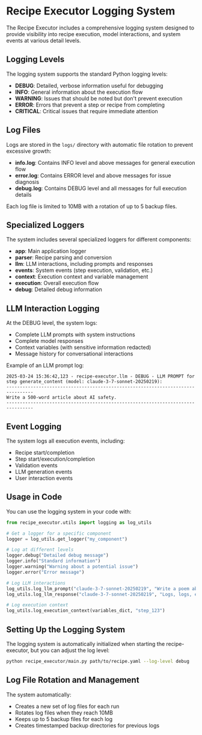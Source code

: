 # Recipe Executor Logging System

The Recipe Executor includes a comprehensive logging system designed to provide visibility into recipe execution, model interactions, and system events at various detail levels.

## Logging Levels

The logging system supports the standard Python logging levels:

- **DEBUG**: Detailed, verbose information useful for debugging
- **INFO**: General information about the execution flow
- **WARNING**: Issues that should be noted but don't prevent execution
- **ERROR**: Errors that prevent a step or recipe from completing
- **CRITICAL**: Critical issues that require immediate attention

## Log Files

Logs are stored in the `logs/` directory with automatic file rotation to prevent excessive growth:

- **info.log**: Contains INFO level and above messages for general execution flow
- **error.log**: Contains ERROR level and above messages for issue diagnosis
- **debug.log**: Contains DEBUG level and all messages for full execution details

Each log file is limited to 10MB with a rotation of up to 5 backup files.

## Specialized Loggers

The system includes several specialized loggers for different components:

- **app**: Main application logger
- **parser**: Recipe parsing and conversion
- **llm**: LLM interactions, including prompts and responses
- **events**: System events (step execution, validation, etc.)
- **context**: Execution context and variable management
- **execution**: Overall execution flow
- **debug**: Detailed debug information

## LLM Interaction Logging

At the DEBUG level, the system logs:

- Complete LLM prompts with system instructions
- Complete model responses
- Context variables (with sensitive information redacted)
- Message history for conversational interactions

Example of an LLM prompt log:
```
2025-03-24 15:36:42,123 - recipe-executor.llm - DEBUG - LLM PROMPT for step generate_content (model: claude-3-7-sonnet-20250219):
--------------------------------------------------------------------------------
Write a 500-word article about AI safety.
--------------------------------------------------------------------------------
```

## Event Logging

The system logs all execution events, including:

- Recipe start/completion
- Step start/execution/completion
- Validation events
- LLM generation events
- User interaction events

## Usage in Code

You can use the logging system in your code with:

```python
from recipe_executor.utils import logging as log_utils

# Get a logger for a specific component
logger = log_utils.get_logger("my_component")

# Log at different levels
logger.debug("Detailed debug message")
logger.info("Standard information")
logger.warning("Warning about a potential issue")
logger.error("Error message")

# Log LLM interactions
log_utils.log_llm_prompt("claude-3-7-sonnet-20250219", "Write a poem about logging", "step_123")
log_utils.log_llm_response("claude-3-7-sonnet-20250219", "Logs, logs, everywhere...", "step_123")

# Log execution context
log_utils.log_execution_context(variables_dict, "step_123")
```

## Setting Up the Logging System

The logging system is automatically initialized when starting the recipe-executor, but you can adjust the log level:

```bash
python recipe_executor/main.py path/to/recipe.yaml --log-level debug
```

## Log File Rotation and Management

The system automatically:

- Creates a new set of log files for each run
- Rotates log files when they reach 10MB
- Keeps up to 5 backup files for each log
- Creates timestamped backup directories for previous logs